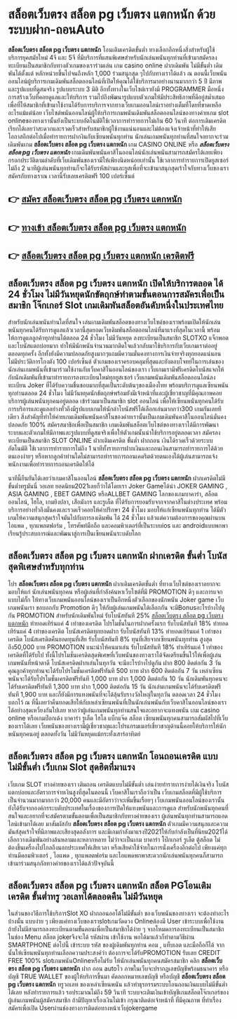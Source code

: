 # สล็อตเว็บตรง สล็อต pg เว็บตรง แตกหนัก  ด้วยระบบฝาก-ถอนAuto

**สล็อตเว็บตรง สล็อต pg เว็บตรง แตกหนัก** โอนเติมเครดิตขั้นต่ำ  ทางเลือกอีกหนึ่งสิ่งสำหรับผู้ใช้บริการยุคสมัยใหม่ 4จี และ 5จี ที่มีบริการที่แสนพิเศษสำหรับนักเล่นพนันทุกท่านที่เข้ามาสมัครลงทะเบียนเป็นสมาชิกกับทางตัวเกมของเราร่วมเล่น เกม casino online ฝากเดิมพัน ไม่มีขั้นต่ำ เดิมพันได้ตั้งแต่ หลักหน่วยขึ้นไปจนถึงหลัก 1,000 ร่วมสนุกสุด ๆไปกับทางเราได้แล้ว ณ ตอนนี้เว็บพนันออนไลน์ผู้บริการเกมเดิมพันสล็อตออนไลน์ที่เปิดให้คุณได้ใช้บริการมาอย่างนานมากกว่า 5 ปี มีภาพและรูปแบบที่ดูสมจริง รูปแบบระบบ 3 มิติ
อีกทั้งทางในเว็บไซต์เรายังมี  PROGRAMMER มือหนึ่งการสร้างเว็บที่คอยดูแลและให้บริการ  รวมไปถึงพัฒนารูปแบบตัวเกมให้มีประสิทธิภาพที่ดีอยู่สม่ำเสมอ เพื่อที่ให้สมาชิกที่เข้ามาใช้งานได้รับการบริการจากทางเว็บเกมออนไลน์เราอย่างเต็มที่โดยที่ขาดเหลืออะไรแม้แต่น้อย เว็บไซต์พนันออนไลน์ผู้ให้บริการเกมพนันเดิมพันสล็อตออนไลน์ของทางค่ายเกม slot onlineของทางเรานั้นยังเป็นระบบอัตโนมัติใช้เวลาการทำรายการไม่เกิน 60 วินาที ต่อการเติมเครดิต เรียกได้เลยว่าสะดวกและรวดเร็วสำหรับสมาชิกผู้ใช้งานแน่นอนและไม่ต้องแจ้งเจ้าหน้าที่ทำให้เสียโอกาสอีกต่อไปเมื่อทำรายการฝากงินกับเซียนพนันทุกท่าน
นักเล่นเกมพนันทุกท่านที่สนใจอยากจะร่วมเดิมพันเกม **สล็อตเว็บตรง สล็อต pg เว็บตรง แตกหนัก** เกม CASINO ONLINE หรือ ***สล็อตเว็บตรง สล็อต pg เว็บตรง แตกหนัก*** เกมเดิมพันพนันคาสิโนออนไลน์นักเล่นพนันสามารถสมัครได้เลยเพียงกรอกประวัติตามลำดับที่เว็บเดิมพันของเรามีให้เพียงนิดหน่อยเท่านั้น ใช้เวลาการทำรายการเปิดยูสเซอร์ไม่ถึง 2 นาทีผู้เล่นพนันทุกท่านก็จะได้รับรหัสผ่านและยูสเพื่อที่จะเข้ามาสนุกสุดเร้าใจกับทางเว็บของเราสมัครกับทางเราณ เวลานี้รับเลยเครดิตฟรี 100 เปอร์เซ็นต์

## 👉 [สมัคร สล็อตเว็บตรง สล็อต pg เว็บตรง แตกหนัก](https://archa888.com/)
## 👉 [ทางเข้า สล็อตเว็บตรง สล็อต pg เว็บตรง แตกหนัก](https://archa888.com/)
## 👉 [สล็อตเว็บตรง สล็อต pg เว็บตรง แตกหนัก เครดิตฟรี](https://archa888.com/)

## สล็อตเว็บตรง สล็อต pg เว็บตรง แตกหนัก เปิดให้บริการตลอด ได้ 24 ชั่วโมง ไม่มีวันหยุดนักขัตฤกษ์ทำตามขั้นตอนการสมัครเพื่อเป็นสมาชิก โจ๊กเกอร์ Slot เกมเดิมพันสล็อตอันดับหนึ่งในประเทศไทย

สำหรับนักเล่นพนันท่านใดที่สนใจ เล่นเกมเดิมพันสล็อตของทางเว็บไซต์ของเราพร้อมเปิดให้นักเล่นพนันทุกคนได้รับการดูแลแล้วเวลานี้สุดยอดเว็บเดิมพันสล็อตออนไลน์ที่มาแรงที่สุดในเวลานี้ พร้อมให้การดูแลลูกค้าทุกท่านได้ตลอด 24 ชั่วโมง ไม่มีวันหยุด ลงทะเบียนเป็นสมาชิก SLOTXO แจ็กพอตและโบนัสแตกบ่อยมาก ทำให้มีนักพนันจำนวนมากติดใจแล้วกลับมาใช้บริการกับเว็บเกมเราต่ออยู่ตลอดทุกครั้ง อีกทั้งยังมีความปลอดภัยสูงมากๆแถมมีความมั่นคงทางการเงินจ่ายจริงทุกยอดแน่นอนไม่มีประวัติการโกงตัง 100 เปอร์เซ็นต์ ตัวเกมของเราครอบคลุมที่สุดและยังตอบโจทย์ในการเล่นของนักเล่นเกมพนันที่เข้ามาร่วมใช้งานกับเว็บคาสิโนออนไลน์ของเรา
เว็บเกมเรามีฟรีเครดิตโบนัสแจกให้กับนักเดิมพันที่เข้ามาทำรายการลงทะเบียนใหม่ทุกยูสเซอร์ เว็บเกมพนันเดิมพันสล็อตออนไลน์ลงทะเบียน Joker ที่ได้รับความชื่นชอบมากที่สุดเป็นระดับต้นๆของเมืองไทย พร้อมบริการดูแลเซียนพนันทุกท่านตลอด 24 ชั่วโมง ไม่มีวันหยุดนักขัตฤกษ์พร้อมยังมีเจ้าหน้าที่และผู้เชี่ยวชาญที่มีคุณภาพคอยบริการผู้เล่นพนันทุกคนอยู่ตลอด เข้าร่วมมาเป็นสมาชิก slot ออนไลน์ เพื่อให้เซียนพนันทุกคนได้รับการบริการและดูแลอย่างทั่วถึงมีรูปแบบเกมให้นักล่าโบนัสฟรีได้เลือกเล่นมากกว่า300 เกมกันเลยทีเดียว
สิ่งสำคัญที่ทำให้ค่ายเกมเดิมพันพนันคาสิโนของค่ายเรานั้นเป็นเกมเดิมพันคาสิโนออนไลน์มั่นคงปลอดภัย 100% สมัครสมาชิกเพื่อเป็นสมาชิก  เกมเดิมพันสล็อตเว็บไซต์ของทางเราได้มีการพัฒนาระบบและตัวเกมให้มีภาพและรูปแบบที่ดูสมจริงเพื่อให้ตัวเกมนั้นน่าใช้บริการอยู่ตลอดเวลา สมัครลงทะเบียนเป็นสมาชิก SLOT ONLINE ฝากเติมเครดิต ขั้นต่ำ ฝากถอน เงินได้รวดเร็วด้วยระบบอัตโนมัติ ใช้เวลาการทำรายการไม่ถึง 1 นาทีทั้งรายการฝากเงินและถอนเงินสามารถทำรายการได้ด้วยตนเองง่ายๆ หรือหากลูกค้าท่านใดไม่สามารถทำรายการถอนเคดริตด้วยตนเองได้ผู้เล่นสามารถแจ้งพนักงานเพื่อทำรายการถอนเครดิตให้ได้

นาทีนี้ยืนยันได้เลยว่าเกมคาสิโนออนไลน์ **สล็อตเว็บตรง สล็อต pg เว็บตรง แตกหนัก** ฝากเครดิตไม่มีขั้นต่ำทรูมันนี่ วอเลท ยอดนิยม2021เลยก็ว่าได้โดยเรา Joker Gameได้นำ JOKER GAMING , ASIA GAMING , EBET GAMING หรือALLBET GAMING โลกของเกมบาคาร่า, สล็อตออนไลน์, ไฮโล, เกมยิงปลา, เสือมังกร และรูเล็ต ที่ได้รับการยอมรับจากจากคาสิโนต่างประเทศ พร้อมบริการอย่างทั่วถึงมั่นคงและรวดเร็วคอยให้คำปรึกษา 24 ชั่วโมง มอบให้แก่เซียนพนันทุกท่าน ได้มีตัวเกมให้ความสนุกสุดเร้าใจมันไปกับการลงเดิมพัน ได้ 24 ชั่วโมง แล้วแต่ความต้องการของคุณผ่านบนไอแพด , ทุกแพลตฟอร์ม , โทรศัพท์มือถือ และคอมพิวเตอร์ที่เป็นระบบios และ androidแบบพกพา เรียนรู้ประสบการณ์และพัฒนาสู่การเป็นเซียนพนันระบดับโลก

## สล็อตเว็บตรง สล็อต pg เว็บตรง แตกหนัก ฝากเครดิต ขั้นต่ำ โบนัสสุดพิเศษสำหรับทุกท่าน

โปร **สล็อตเว็บตรง สล็อต pg เว็บตรง แตกหนัก** ฝากเติมเครดิตขั้นต่ำ ที่ทางเว็บไซต์ของเราอยากจะมอบให้แก่  นักเล่นพนันทุกคน หรือผู้เล่นที่กำลังค้นหาเว็บไซต์ที่มี  PROMOTION ดีๆ และการแจกแบบไม่กั๊ก ให้ทางเว็บเกมพนันออนไลน์ของเราเป็นอีกหนึ่งตัวเลือกของนักพนัน Joker game เว็บเกมพนันเรา ขอบอกกับ Promotion ดีๆ ให้กับผู้เล่นเกมพนันได้เลือกกัน จะมีBonusอะไรบ้างไปดูกัน
 PROMOTION สำหรับนักเดิมพันใหม่ รับโบนัสทันที 25% [สล็อตเว็บตรง สล็อต pg เว็บตรง แตกหนัก](https://archa888.com/) ทำยอดเทิร์นแค่ 4 เท่าของเครดิต
โปรโมชั่นในการฝากครั้งแรก รับโบนัสทันที 18% ทำยอดเทิร์นแค่ 4 เท่าของเครดิต
โบนัสเครดิตทุกยอดฝาก รับโบนัสทันที 13% ทำยอดเทิร์นแค่ 1 เท่าของเครดิต
โบนัสเครดิตคืนยอดทุนที่เสีย รับโบนัสทันที 8% ทุนที่เสียจากเซียนพนันทุกท่าน สูงสุดถึง50,000 บาท
 PROMOTION แนะนำให้คนมาเล่น รับโบนัสทันที 18% ทำเทิร์นแค่ 1 เท่าของเครดิตที่ได้รับไป
ทั้งนี้โปรโมชั่นเครดิตสุดพิเศษที่เว็บพนันของทางเราได้จัดเตรียมขึ้นไว้ให้เพื่อผู้เล่นเกมพนันที่หน้าตาดี โบนัสเครดิตฝากเล่นในทุกวัน จะมีอะไรบ้างไปดูกัน
ฝาก 800 ติดต่อกัน 3 วัน คุณลูกค้าทุกท่านจะได้รับโปรโมชั่นเครดิตฟรีทันที 500 บาท
ฝาก 600 ติดต่อกัน 7 วัน เหล่าเซียนพนันจะได้รับโปรโมชั่นเครดิตฟรีทันที 1,000 บาท
ฝาก 1,000 ติดต่อกัน 10 วัน นักเดิมพันทุกคนจะได้รับเครดิตฟรีทันที 1,300 บาท
ฝาก 1,000 ติดต่อกัน 15 วัน นักเล่นเกมพนันจะได้รับเครดิตฟรีทันที 1,900 บาท
และก็ยังมีการแทงพนันที่จะได้ลุ้นรับรางวัลใหญ่ในทุกวัน ตลอดเวลา 24 ชั่วโมง บอกไว้ ณ ที่นี้เลยว่าคืนยอดเสียให้กับเหล่าเซียนพนันที่เป็นนักเล่นพนันกับเว็บคาสิโนออนไลน์ของเราได้อย่างสุดเหวี่ยงกันไปเลย หากว่าผู้เล่นเกมพนันทุกท่านสนใจและอยากจะแทงพนัน เกม casino online หรือเกมป๊อกเด้ง บาคาร่า รูเล็ต ไฮโล แบ็กแจ๊ค สล็อต เซียนพนันทุกคนสามารถสัมผัสไปที่เว็บของเราได้เลย เว็บพนันของทางเรามีผู้เชี่ยวชาญและโปรแกรมเมอร์เชี่ยวชาญด้านนี้คอยให้บริการให้นักพนันทุกคนอยู่ ตลอดทั้งวัน ไม่มีวันหยุดแม้กระทั่งเสาร์อาทิตย์

## สล็อตเว็บตรง สล็อต pg เว็บตรง แตกหนัก โอนถอนเครดิต แบบไม่มีขั้นต่ำ  เว็บเกม Slot สุดฮิตที่มาแรง

เว็บเกม SLOT ทางค่ายของเรา เติมถอน เครดิตแบบไม่มีขั้นต่ำ เล่นง่ายทำรายการง่ายได้เงินจริง โบนัสแตกบ่อยและอัตราการจ่ายเงินสูงที่สุดในตอนนี้ เว็บคาสิโนเราถือว่าเป็น เว็บเกมสล็อตที่มีผู้ใช้บริการเป็นจำนวนมากมากกว่า 20,000 คนและมีอัตราว่าจะเพิ่มขึ้นเรื่อยๆ เว็บเกมพนันออนไลน์ของเรานั้นยังได้รับจากองค์กรระบดับประเทศในเรื่องของการเปิดให้แทงพนันและการดูแล สำหรับนักพนันทุกคนที่สนใจและอยากที่จะสมัครตามขั้นตอนเพื่อเป็นสมาชิกกับทางค่ายของเรา ผู้เล่นพนันทุกท่านสามารถแอดไลน์เข้ามาได้เลย
	มาสัมผัสกับ **สล็อตเว็บตรง สล็อต pg เว็บตรง แตกหนัก** ตัวเกมมีความสนุกและความมันส์สุดเร้าใจที่มีภาพและเสียงสุดอลังการ และมีเกมกำลังมาแรงปี2021ให้กับกำลังเป็นที่นิยม2021ได้เลือกวางเดิมพันอย่างล้นหลามและหลากหลาย  ไม่ว่าจะเป็นเกม บาคาร่า โป๊กเกอร์ รูเล็ต ตู้สล็อต ไม่ต้องขึ้นเครื่องไปไกลถึงนอกประเทศให้เสียเวลา หรือเสียค่าใช้จ่ายในการนั่งเครื่องอีกต่อไป เพียงแค่ทุกท่านมีคอมพิวเตอร์ , ไอแพด , ทุกแพลตฟอร์ม และไอแพดพกพาสะดวกนักเล่นพนันทุกคนก็สามารถเข้ามาร่วมสนุกกัลทางค่ายของเราได้แล้วปัจจุบันนี้

## สล็อตเว็บตรง สล็อต pg เว็บตรง แตกหนัก สล็อต PGโอนเติมเครดิต ขั้นต่ำทรู วอเลทได้ตลอดคืน ไม่มีวันหยุด

ในส่วนของวิธีการใช้บริการSlot XO ฝากถอนออโต้ไม่มีขั้นต่ำ ของเว็บพนันของทางเรา จะต้องทำอะไรบ้างนั้น แบบง่าย ๆ เพียงแค่ทางเว็บของเราslotเกมวัดดวง Onlineต้องมี User เข้าระบบเพื่อใช้งาน ถ้ายังไม่มีสามารถลงทะเบียนตามขั้นตอนเพื่อเป็นสมาชิกได้ง่าย ๆ จากโหมดการลงทะเบียนเป็นสมาชิกในช่อง Menu สล็อต jokerจึงจะได้ รหัสผ่าน เข้าใช้งาน พอได้มาแล้วก็ทำตามวิธีผ่าน SMARTPHONE ต่อไปนี้
เข้าระบบ รหัส  ของผู้เดิมพันทุกท่าน คอม , แท็บเลต และมือถือก็ได้
จากนั้นให้เซียนพนันทุกท่านเลือกความประสงค์ว่า ต้องการจะได้รับPROMOTION รับเลย CREDIT FREE 100% slotเกมพนันOnlineหรือไม่รับ
ให้นักเล่นพนันทุกคนสมัครสมาชิก คลิก **สล็อตเว็บตรง สล็อต pg เว็บตรง แตกหนัก** ฝาก ถอน autoไว ภาพในเว็บจะปรากฏเลขบัญชีพร้อมธนาคาร หรือบัญชี TRUE WALLET ของผู้ให้บริการขึ้นมา
คัดลอกหมายเลขบัญชี หรือบัญชี **สล็อตเว็บตรง สล็อต pg เว็บตรง แตกหนัก** ทรูวอเลท ของเหล่าเซียนพนัน แล้วทำธุรกรรมระบบโอนถอนเงินแบบไม่มีขั้นต่ำได้เลย
หลังทำรายการแล้ว รอประมาณไม่ถึง 59 วินาที ระบบจะเติมเงินเข้าบัญชีเกมสล็อตโจ๊กเกอร์ของผู้เล่นเกมพนันผู้สมัครสมาชิก
ถ้ามีปัญหาเรื่องเงินไม่เข้า กรุณาติดต่อเจ้าหน้าที่ ที่มีคุณภาพ ที่ทำเรื่องสมัครเพื่อเปิด Userผ่านช่องทางการติดต่อทางหน้าเว็บjokergame


